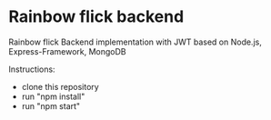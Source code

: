 # Rainbow flick backend
 
Rainbow flick Backend implementation with JWT based on Node.js, Express-Framework, MongoDB

Instructions:
- clone this repository
- run "npm install"
- run "npm start"

